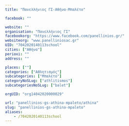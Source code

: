 ```yaml
---
title: "Πανελλήνιος ΓΣ-Αθήνα-Μπαλέτο"

facebook: ""

website: ""
organisation: "Πανελλήνιος ΓΣ"
facebookorg: "https://www.facebook.com/panellinios.gr/"
websiteorg: "www.panelliniosac.gr"
UID: "7042020140113school"
cities: ["Αθήνα"]
perioxi: ""
address: ""

places: [""]
categories: ["Αθλητισμός"]
subcategories: ["Μπαλέτο"]
categoryNoSLug: ["athlitismos"]
subcategoriesNoSLug: ["balet"]

orgUID: "org14042020000029"

url: "panellinios-gs-athina-mpaleto/athina"
slug: "panellinios-gs-athina-mpaleto"
aliases:
    - /7042020140113school
---
```





